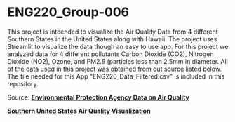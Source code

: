 # ENG220_Group-006

This project is inteended to visualize the Air Quality Data from 4 different Southern States in the United States along with Hawaii. The project uses Streamlit to visualize the data though an easy to use app. For this project we analyzed data for 4 different pollutants Carbon Dioxide (CO2), Nitrogen Dioxide (NO2), Ozone, and PM2.5 (particles less than 2.5mm in diameter. All of the data used in this project was obtained from out source listed below. The file needed for this App "ENG220_Data_Filtered.csv" is included in this repository.


Source: **[Environmental Protection Agency Data on Air Quality](https://www.epa.gov/outdoor-air-quality-data/download-daily-data)**


**[Southern United States Air Quality Visualization](https://eng220group-006-asrbsu6ztcqhpupaxhpsdg.streamlit.app/)**
